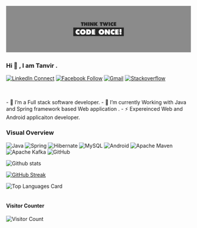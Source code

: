 <p align=”center”>
  <img src="/1629298985910.jpeg" style="width=100%" alt="Banner">
</p>


### Hi 👋 , I am Tanvir  .

[![LinkedIn Connect](https://img.shields.io/badge/%20-Connect-black?color=14171A&labelColor=212121&logo=linkedin&logoColor=ffffff)](https://www.linkedin.com/in/tanvir-ahmed-chowdhury-aa615824/)
[![Facebook Follow](https://img.shields.io/badge/%20-Connect-black?color=14171A&labelColor=1976d2&logo=facebook&logoColor=ffffff)](https://www.facebook.com/tanvir.chowdhury.313/)
[![Gmail](https://img.shields.io/badge/%20-Send%20Mail-black?color=14171A&labelColor=ef5350&logo=gmail&logoColor=ffffff)](mailto:comillatanvir@gmail.com?subject=From%20GitHub&body=Hi,%20there.%20Found%20you%20from%20GitHub.)
[![Stackoverflow](https://cdn.sstatic.net/Sites/stackoverflow/Img/icon-48.png)](http://stackoverflow.com/users/3409234/tanvirchowdhury")

<br>
<br>
- 🔭  I’m a Full stack software developer.
- 🌱  I’m currently Working with Java and Spring framework based Web application .
- ⚡   Expereinced Web and Android applicaiton developer.
<br>

### Visual Overview<br>
![Java](https://img.shields.io/badge/Java-ED8B00?logo=java&logoColor=white)
![Spring](https://img.shields.io/badge/spring-%236DB33F.svg?logo=spring&logoColor=white)
![Hibernate](https://img.shields.io/badge/Hibernate-gray?logo=hibernate&logoColor=white&labelColor=C0B381&color=637075)
![MySQL](https://img.shields.io/badge/mysql-%2300f.svg?logo=mysql&logoColor=white&color=FEA517&labelColor=5382A1)
![Android](https://img.shields.io/badge/Android-000?logo=android)
![Apache Maven](https://img.shields.io/badge/Apache%20Maven-C71A36?logo=Apache%20Maven&logoColor=white&labelColor=black&color=C3203D)
![Apache Kafka](https://img.shields.io/badge/Apache%20Kafka-000?logo=apachekafka)
![GitHub](https://img.shields.io/badge/github-%23121011.svg?logo=github&logoColor=white)


![Github stats](https://github-readme-stats.vercel.app/api?username=tanvirgh&theme=vue&show_icons=true&count_private=true&hide=issues,contribs)

[![GitHub Streak](http://github-readme-streak-stats.herokuapp.com?user=tanvirgh)](https://git.io/streak-stats)

![Top Languages Card](https://github-readme-stats.vercel.app/api/top-langs/?username=tanvirgh&layout=compact)
<br>
<br>
#### Visitor Counter<br>
![Visitor Count](https://profile-counter.glitch.me/{tanvirgh}/count.svg)

